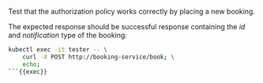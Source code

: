 Test that the authorization policy works correctly by placing a new booking.


The expected response should be successful response containing
the *id* and *notification* type of the booking:


```bash
kubectl exec -it tester -- \
    curl -X POST http://booking-service/book; \
    echo;
```{{exec}}
